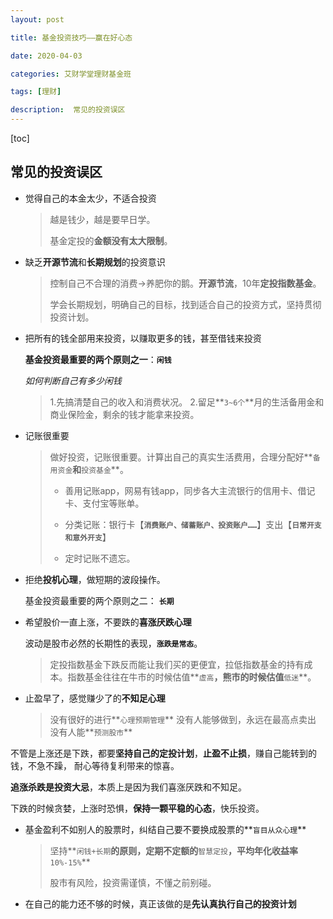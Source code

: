 ```yaml
---
layout: post

title: 基金投资技巧——赢在好心态

date: 2020-04-03

categories: 艾财学堂理财基金班

tags: [理财]

description:  常见的投资误区 
---
```


[toc]

## 常见的投资误区 

- 觉得自己的本金太少，不适合投资

  > 越是钱少，越是要早日学。
  >
  > 基金定投的**金额没有太大限制**。

- 缺乏**开源节流**和**长期规划**的投资意识

  > 控制自己不合理的消费→养肥你的鹅。**开源节流**，10年**定投指数基金**。
  >
  > 学会长期规划，明确自己的目标，找到适合自己的投资方式，坚持贯彻投资计划。

- 把所有的钱全部用来投资，以赚取更多的钱，甚至借钱来投资

  **基金投资最重要的两个原则之一**：**`闲钱`**

  *如何判断自己有多少闲钱*

  >1.先搞清楚自己的收入和消费状况。
  >2.留足**`3~6个`**月的生活备用金和商业保险金，剩余的钱才能拿来投资。

- 记账很重要

  > 做好投资，记账很重要。计算出自己的真实生活费用，合理分配好**`备用资金`**和**`投资基金`**。
  >
  > - 善用记账app，网易有钱app，同步各大主流银行的信用卡、借记卡、支付宝等账单。
  >
  > - 分类记账：银行卡【**`消费账户、储蓄账户、投资账户……`**】支出【**`日常开支和意外开支`**】
  > - 定时记账不遗忘。

- 拒绝**投机心理**，做短期的波段操作。

  基金投资最重要的两个原则之二： **`长期`**

- 希望股价一直上涨，不要跌的**喜涨厌跌心理**

  波动是股市必然的长期性的表现，**`涨跌是常态`**。

  >定投指数基金下跌反而能让我们买的更便宜，拉低指数基金的持有成本。指数基金往往在牛市的时候估值**`虚高`**，熊市的时候估值**`低迷`**。

- 止盈早了，感觉赚少了的**不知足心理**

  >没有很好的进行**`心理预期管理`**
  >没有人能够做到，永远在最高点卖出
  >没有人能**`预测股市`**



​		不管是上涨还是下跌，都要**坚持自己的定投计划**，**止盈不止损**，赚自己能转到的钱，不急不躁，		耐心等待复利带来的惊喜。

​		**追涨杀跌是投资大忌**，本质上是因为我们喜涨厌跌和不知足。

​		下跌的时候贪婪，上涨时恐惧，**保持一颗平稳的心态**，快乐投资。



- 基金盈利不如别人的股票时，纠结自己要不要换成股票的**`盲目从众心理`**

  > 坚持**`闲钱+长期`**的原则，定期不定额的**`智慧定投`**，平均年化收益率**`10%-15%`**
  >
  > 股市有风险，投资需谨慎，不懂之前别碰。

- 在自己的能力还不够的时候，真正该做的是**先认真执行自己的投资计划**

